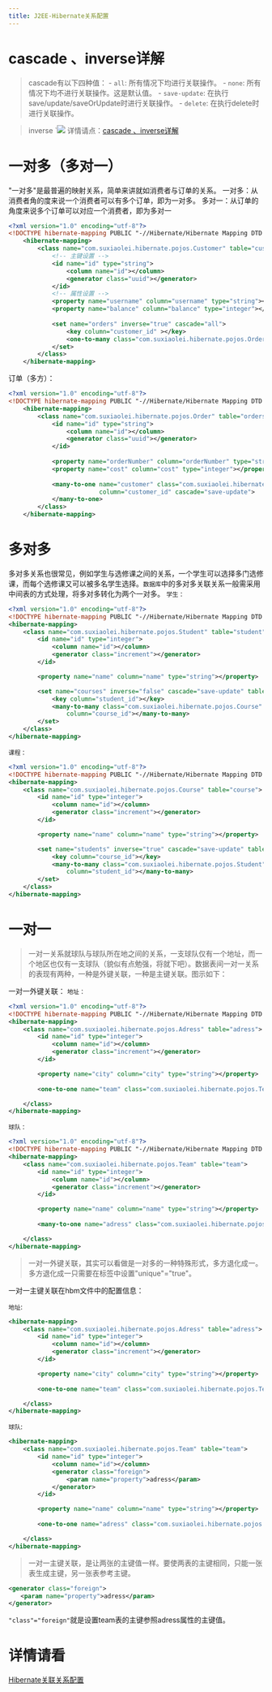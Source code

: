 ```yaml
---
title: J2EE-Hibernate关系配置
---
```

# cascade 、inverse详解
> cascade有以下四种值：
    - `all`: 所有情况下均进行关联操作。
    - `none`: 所有情况下均不进行关联操作。这是默认值。
    - `save-update`: 在执行save/update/saveOrUpdate时进行关联操作。
    - `delete`: 在执行delete时进行关联操作。

> inverse
    `![](J2EE-Hibernate关系配置/inverse.png)
> 详情请点：[cascade 、inverse详解 ](http://blog.sina.com.cn/s/blog_7ffb8dd50101450c.html)


# 一对多（多对一）
"一对多"是最普遍的映射关系，简单来讲就如消费者与订单的关系。
一对多：从消费者角的度来说一个消费者可以有多个订单，即为一对多。
多对一：从订单的角度来说多个订单可以对应一个消费者，即为多对一
``` xml
<?xml version="1.0" encoding="utf-8"?>
<!DOCTYPE hibernate-mapping PUBLIC "-//Hibernate/Hibernate Mapping DTD 3.0//EN" "http://hibernate.sourceforge.net/hibernate-mapping-3.0.dtd">
    <hibernate-mapping>
        <class name="com.suxiaolei.hibernate.pojos.Customer" table="customer">
            <!-- 主键设置 -->
            <id name="id" type="string">
                <column name="id"></column>
                <generator class="uuid"></generator>
            </id>
            <!-- 属性设置 -->
            <property name="username" column="username" type="string"></property>
            <property name="balance" column="balance" type="integer"></property>
            
            <set name="orders" inverse="true" cascade="all">
                <key column="customer_id" ></key>
                <one-to-many class="com.suxiaolei.hibernate.pojos.Order"/>
            </set>
        </class>
    </hibernate-mapping>
```
订单（多方）：
``` xml
<?xml version="1.0" encoding="utf-8"?>
<!DOCTYPE hibernate-mapping PUBLIC "-//Hibernate/Hibernate Mapping DTD 3.0//EN" "http://hibernate.sourceforge.net/hibernate-mapping-3.0.dtd">
    <hibernate-mapping>
        <class name="com.suxiaolei.hibernate.pojos.Order" table="orders">
            <id name="id" type="string">
                <column name="id"></column>
                <generator class="uuid"></generator>
            </id>
            
            <property name="orderNumber" column="orderNumber" type="string"></property>
            <property name="cost" column="cost" type="integer"></property>
            
            <many-to-one name="customer" class="com.suxiaolei.hibernate.pojos.Customer" 
                         column="customer_id" cascade="save-update">
            </many-to-one>        
        </class>
    </hibernate-mapping>
```
# 多对多
多对多关系也很常见，例如学生与选修课之间的关系，一个学生可以选择多门选修课，而每个选修课又可以被多名学生选择。`数据库`中的多对多关联关系一般需采用中间表的方式处理，将多对多转化为两个一对多。
`学生：`
``` xml
<?xml version="1.0" encoding="utf-8"?>
<!DOCTYPE hibernate-mapping PUBLIC "-//Hibernate/Hibernate Mapping DTD 3.0//EN" "http://hibernate.sourceforge.net/hibernate-mapping-3.0.dtd">
<hibernate-mapping>
    <class name="com.suxiaolei.hibernate.pojos.Student" table="student">
        <id name="id" type="integer">
            <column name="id"></column>
            <generator class="increment"></generator>
        </id>

        <property name="name" column="name" type="string"></property>

        <set name="courses" inverse="false" cascade="save-update" table="student_course">
            <key column="student_id"></key>
            <many-to-many class="com.suxiaolei.hibernate.pojos.Course"
                column="course_id"></many-to-many>
        </set>
    </class>
</hibernate-mapping>
```
`课程：`
``` xml
<?xml version="1.0" encoding="utf-8"?>
<!DOCTYPE hibernate-mapping PUBLIC "-//Hibernate/Hibernate Mapping DTD 3.0//EN" "http://hibernate.sourceforge.net/hibernate-mapping-3.0.dtd">
<hibernate-mapping>
    <class name="com.suxiaolei.hibernate.pojos.Course" table="course">
        <id name="id" type="integer">
            <column name="id"></column>
            <generator class="increment"></generator>
        </id>

        <property name="name" column="name" type="string"></property>

        <set name="students" inverse="true" cascade="save-update" table="student_course">
            <key column="course_id"></key>
            <many-to-many class="com.suxiaolei.hibernate.pojos.Student"
                column="student_id"></many-to-many>
        </set>
    </class>
</hibernate-mapping>
```
# 一对一
> 一对一关系就球队与球队所在地之间的关系，一支球队仅有一个地址，而一个地区也仅有一支球队（貌似有点勉强，将就下吧）。数据表间一对一关系的表现有两种，一种是外键关联，一种是主键关联。图示如下：

一对一外键关联：
`地址：`
``` xml
<?xml version="1.0" encoding="utf-8"?>
<!DOCTYPE hibernate-mapping PUBLIC "-//Hibernate/Hibernate Mapping DTD 3.0//EN" "http://hibernate.sourceforge.net/hibernate-mapping-3.0.dtd">
<hibernate-mapping>
    <class name="com.suxiaolei.hibernate.pojos.Adress" table="adress">
        <id name="id" type="integer">
            <column name="id"></column>
            <generator class="increment"></generator>
        </id>

        <property name="city" column="city" type="string"></property>
        
        <one-to-one name="team" class="com.suxiaolei.hibernate.pojos.Team" cascade="all"></one-to-one>

    </class>
</hibernate-mapping>
```
`球队：`
``` xml
<?xml version="1.0" encoding="utf-8"?>
<!DOCTYPE hibernate-mapping PUBLIC "-//Hibernate/Hibernate Mapping DTD 3.0//EN" "http://hibernate.sourceforge.net/hibernate-mapping-3.0.dtd">
<hibernate-mapping>
    <class name="com.suxiaolei.hibernate.pojos.Team" table="team">
        <id name="id" type="integer">
            <column name="id"></column>
            <generator class="increment"></generator>
        </id>

        <property name="name" column="name" type="string"></property>
        
        <many-to-one name="adress" class="com.suxiaolei.hibernate.pojos.Adress" column="adress_id" unique="true"></many-to-one>

    </class>
</hibernate-mapping>
```
> 一对一外键关联，其实可以看做是一对多的一种特殊形式，多方退化成一。多方退化成一只需要在<many-to-one>标签中设置"unique"="true"。


一对一主键关联在hbm文件中的配置信息：

`地址`:
``` xml
<hibernate-mapping>
    <class name="com.suxiaolei.hibernate.pojos.Adress" table="adress">
        <id name="id" type="integer">
            <column name="id"></column>
            <generator class="increment"></generator>
        </id>

        <property name="city" column="city" type="string"></property>
        
        <one-to-one name="team" class="com.suxiaolei.hibernate.pojos.Team" cascade="all"></one-to-one>

    </class>
</hibernate-mapping>
```
`球队`:
``` xml
<hibernate-mapping>
    <class name="com.suxiaolei.hibernate.pojos.Team" table="team">
        <id name="id" type="integer">
            <column name="id"></column>
            <generator class="foreign">
                <param name="property">adress</param>
            </generator>
        </id>

        <property name="name" column="name" type="string"></property>
        
        <one-to-one name="adress" class="com.suxiaolei.hibernate.pojos.Adress" cascade="all"></one-to-one>

    </class>
</hibernate-mapping>
```
> 一对一主键关联，是让两张的主键值一样。要使两表的主键相同，只能一张表生成主键，另一张表参考主键。

``` xml
<generator class="foreign">
　　<param name="property">adress</param>
</generator>
```
`"class"="foreign"`就是设置team表的主键参照adress属性的主键值。

# 详情请看
[Hibernate关联关系配置](http://blog.csdn.net/xrt95050/article/details/7322222)